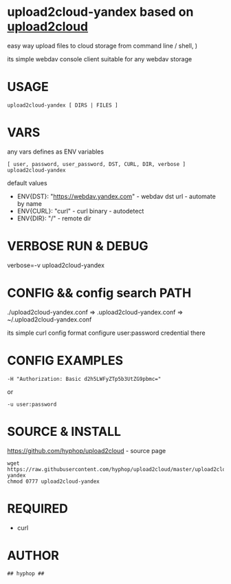 
# upload2cloud-yandex based on [upload2cloud](https://github.com/hyphop/upload2cloud/)

easy way upload files to cloud storage
from command line / shell, )

its simple webdav console client suitable for any webdav storage

# USAGE 

    upload2cloud-yandex [ DIRS | FILES ]

# VARS

any vars defines as ENV variables

    [ user, password, user_password, DST, CURL, DIR, verbose ] upload2cloud-yandex

default values

+ ENV{DST}: "https://webdav.yandex.com" - webdav dst url - automate by name
+ ENV{CURL}: "curl" - curl binary - autodetect
+ ENV{DIR}: "/" - remote dir

# VERBOSE RUN & DEBUG

verbose=-v upload2cloud-yandex

# CONFIG && config search PATH

./upload2cloud-yandex.conf => .upload2cloud-yandex.conf => ~/.upload2cloud-yandex.conf

its simple curl config format
configure user:password credential there 

# CONFIG EXAMPLES

    -H "Authorization: Basic d2h5LWFyZTp5b3UtZG9pbmc="
or

    -u user:password

# SOURCE & INSTALL

https://github.com/hyphop/upload2cloud - source page 

    wget https://raw.githubusercontent.com/hyphop/upload2cloud/master/upload2cloud-yandex
    chmod 0777 upload2cloud-yandex

# REQUIRED

+ curl

# AUTHOR

    ## hyphop ##

